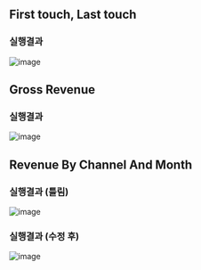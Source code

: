 ## First touch, Last touch
### 실행결과
![image](https://user-images.githubusercontent.com/41178045/230491867-e35a950b-3c77-4948-8cfb-0ca1e7f6e294.png)

## Gross Revenue
### 실행결과
![image](https://user-images.githubusercontent.com/41178045/230491791-2bd024da-f1c2-4d2e-a12d-8ce5ac59c225.png)

## Revenue By Channel And Month
### 실행결과 (틀림)
![image](https://user-images.githubusercontent.com/41178045/232136819-ac0414c3-cf99-499f-8eef-76be9baae4b9.png)
### 실행결과 (수정 후)
![image](https://user-images.githubusercontent.com/41178045/233879208-c3a06805-72be-4dc3-ac82-32e3a8cb6f91.png)
